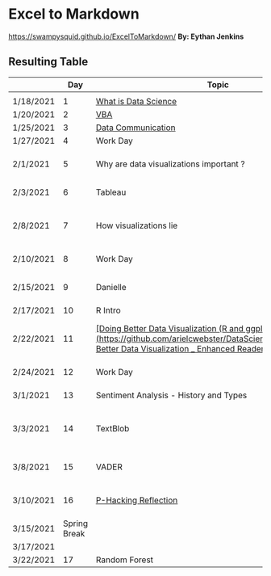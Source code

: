 # **Excel to Markdown**
https://swampysquid.github.io/ExcelToMarkdown/
**By: Eythan Jenkins**

## Resulting Table
||**Day**|**Topic**|**Due**|
|---|---|---|---|
|||||
|1/18/2021|1|<u>[What is Data Science ](https://docs.google.com/document/d/1yhVB9DfddvJIiXitX2ZC1W0D3cJbcvib5fWmUlgqNO0/edit)</u>||
|1/20/2021|2|<u>[VBA](https://docs.google.com/document/d/1ASoeI5CjFgyQTBm-HFPvmRC_94niTPx4s9crQEDVb10/edit)</u>|<u>[HW1 - Excel](https://docs.google.com/document/d/1g8eOYNe9sDmrstRgvFRZBskxjaIaD7Za4lFXSgPPkVw/edit)</u>|
|1/25/2021|3|<u>[Data Communication](https://docs.google.com/document/d/1PTe_eezbRdZcxIOODyiQzDM4vtjVNJkVDC_7vZQSoZE/edit)</u>||
|1/27/2021|4|Work Day|<u>[HW2 - VBA](https://docs.google.com/document/d/1bTkmUon_Kq6_DupNw2Szh-T4rFGqzeA2aIIBy7m1yhk/edit)</u>|
|2/1/2021|5|Why are data visualizations important ?|<u>[Reading Due - Florence Nightengale](https://docs.google.com/forms/d/1FBgScIpV9Vpa-jb1nlWuoCqOxFE7v5SmQtacpFHpIq8/edit)</u>|
|2/3/2021|6|Tableau|<u>[COVID Risk Calculator](https://www.nytimes.com/2021/12/30/style/covid-risk-calculator.html)</u>|
|2/8/2021|7|How visualizations lie|<u>[Reading Due - Differnet Kinds of Data Visualization](https://github.com/arielcwebster/DataScience/blob/main/visualdatacommunication.pdf)</u>|
|2/10/2021|8|Work Day|<u>[HW 3 - Tableau](https://docs.google.com/document/d/1bta4t39rpvl-kXgO2pmZPGypWnYyBbiyzCPek9kxv9E/edit)</u>|
|2/15/2021|9|Danielle|Reading Due - How Charts Lie|
|2/17/2021|10|R Intro||
|2/22/2021|11|<u>[Doing Better Data Visualization (R and ggplots tutorisl)](https://github.com/arielcwebster/DataScience/blob/main/Doing Better Data Visualization _ Enhanced Reader.pdf)</u>|<u>[Why Data is good for governments to provide](https://www.theguardian.com/local-government-network/2013/oct/21/open-data-us-san-francisco)</u>|
|2/24/2021|12|Work Day|<u>[HW 4 - ggplots](https://docs.google.com/document/u/0/d/1TXkdIoYaQrT3uLCqSY_RbHr2jYbZPsTP4KwXppt2sN0/edit)</u>|
|3/1/2021|13|Sentiment Analysis - History and Types|Data Annonymity|
|3/3/2021|14|TextBlob|<u>[Reading Due - How to un annonymize data](https://www.theguardian.com/technology/2019/jul/23/anonymised-data-never-be-anonymous-enough-study-finds)</u>|
|3/8/2021|15|VADER|<u>[De-Annonymizing Data](https://www.nature.com/articles/s41467-019-10933-3)</u>|
|3/10/2021|16|<u>[P-Hacking Reflection](https://rss.onlinelibrary.wiley.com/doi/epdf/10.1111/1740-9713.01505)</u>|HW 5 - Sentiment Analysis|
|3/15/2021|Spring Break||<u>[More P-Hacking](https://rss.onlinelibrary.wiley.com/doi/10.1111/1740-9713.01554)</u>|
|3/17/2021||||
|3/22/2021|17|Random Forest||


